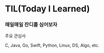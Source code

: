 # TIL(Today I Learned)

### 매일매일 잔디를 심어보자

주요 관심사

C, Java, Go, Swift, Python, Linux, DS, Algo, etc.

